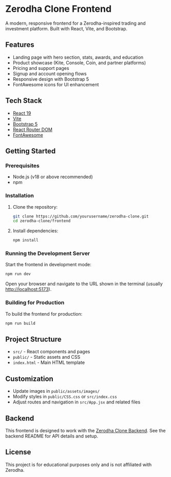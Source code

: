# Zerodha Clone Frontend

A modern, responsive frontend for a Zerodha-inspired trading and investment platform. Built with React, Vite, and Bootstrap.

## Features

- Landing page with hero section, stats, awards, and education
- Product showcase (Kite, Console, Coin, and partner platforms)
- Pricing and support pages
- Signup and account opening flows
- Responsive design with Bootstrap 5
- FontAwesome icons for UI enhancement

## Tech Stack

- [React 19](https://react.dev/)
- [Vite](https://vitejs.dev/)
- [Bootstrap 5](https://getbootstrap.com/)
- [React Router DOM](https://reactrouter.com/)
- [FontAwesome](https://fontawesome.com/)

## Getting Started

### Prerequisites

- Node.js (v18 or above recommended)
- npm

### Installation

1. Clone the repository:
   ```sh
   git clone https://github.com/yourusername/zerodha-clone.git
   cd zerodha-clone/frontend
   ```

2. Install dependencies:
   ```sh
   npm install
   ```

### Running the Development Server

Start the frontend in development mode:

```sh
npm run dev
```

Open your browser and navigate to the URL shown in the terminal (usually [http://localhost:5173](http://localhost:5173)).

### Building for Production

To build the frontend for production:

```sh
npm run build
```

## Project Structure

- `src/` - React components and pages
- `public/` - Static assets and CSS
- `index.html` - Main HTML template

## Customization

- Update images in `public/assets/images/`
- Modify styles in `public/CSS.css` or `src/index.css`
- Adjust routes and navigation in `src/App.jsx` and related files

## Backend

This frontend is designed to work with the [Zerodha Clone Backend](../backend). See the backend README for API details and setup.

## License

This project is for educational purposes only and is not affiliated with Zerodha.
